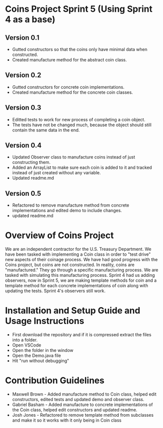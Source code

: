 # Coins Project Sprint 5 (Using Sprint 4 as a base)
## Version 0.1
* Gutted constructors so that the coins only have minimal data when constructed.
* Created manufacture method for the abstract coin class.
## Version 0.2
* Gutted constructors for concrete coin implementations.
* Created manufacture method for the concrete coin classes.
## Version 0.3
* Editted tests to work for new process of completing a coin object.
* The tests have not be changed much, because the object should still contain the same data in the end.
## Version 0.4
* Updated Observer class to manufacture coins instead of just constructing them.
* Added an ArrayList to make sure each coin is added to it and tracked instead of just created without any variable.
* Updated readme.md
## Version 0.5
* Refactored to remove manufacture method from concrete implementations and edited demo to include changes.
* updated readme.md

# Overview of Coins Project
 
We are an independent contractor for the U.S. Treasury Department. We have been tasked with implementing a Coin class in order to "test drive" new aspects of their coinage process. We have had good progress with the Coins project, but coins are not constructed. In reality, coins are "manufactured." They go through a specific manufacturing process. We are tasked with simulating this manufacturing process. Sprint 4 had us adding observers, now in Sprint 5, we are making template methods for coin and a template method for each concrete implementations of coin along with updating the tests. Sprint 4's observers still work.
 
# Installation and Setup Guide and Usage Instructions
 
* First download the repository and if it is compressed extract the files into a folder.
* Open VSCode
* Open the folder in the window
* Open the Demo.java file
* Hit "run without debugging"
 
# Contribution Guidelines 
* Maxwell Brown - Added manufacture method to Coin class, helped edit constructors, edited tests and updated demo and observer class.
* Gabriel Basham - Added manufacture to concrete implementations of the Coin class, helped edit constructors and updated readme.
* Josh Jones - Refactored to remove template method from subclasses and make it so it works with it only being in Coin class
